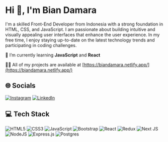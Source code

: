 # Hi 👋, I'm Bian Damara
I'm a skilled Front-End Developer from Indonesia with a strong foundation in HTML, CSS, and JavaScript. I am passionate about building intuitive and visually appealing user interfaces that enhance the user experience. In my free time, I enjoy staying up-to-date on the latest technology trends and participating in coding challenges. <br>
<!-- 🔭 I’m currently working on <br> -->
<!-- 👯 I’m looking to collaborate on <br> -->
<!-- 🤝 I’m looking for help with <br> -->
🌱 I’m currently learning **JavaScript** and **React** <br>
<!-- 💬 Ask me about <br> -->
<!-- ⚡ Fun fact <br> -->
👨‍💻 All of my projects are available at [https://biandamara.netlify.app/](https://biandamara.netlify.app/)

## 🌐 Socials
[![Instagram](https://img.shields.io/badge/Instagram-E4405F?style=for-the-badge&logo=instagram&logoColor=white)](https://instagram.com/biandamara) [![LinkedIn](https://img.shields.io/badge/LinkedIn-0077B5?style=for-the-badge&logo=linkedin&logoColor=white)](https://linkedin.com/in/biandamara) 

## 💻 Tech Stack
![HTML5](https://img.shields.io/badge/html5-%23E34F26.svg?style=for-the-badge&logo=html5&logoColor=white) ![CSS3](https://img.shields.io/badge/css3-%231572B6.svg?style=for-the-badge&logo=css3&logoColor=white) ![JavaScript](https://img.shields.io/badge/javascript-%23323330.svg?style=for-the-badge&logo=javascript&logoColor=%23F7DF1E) ![Bootstrap](https://img.shields.io/badge/bootstrap-%23563D7C.svg?style=for-the-badge&logo=bootstrap&logoColor=white) ![React](https://img.shields.io/badge/react-%2320232a.svg?style=for-the-badge&logo=react&logoColor=%2361DAFB) ![Redux](https://img.shields.io/badge/redux-%23593d88.svg?style=for-the-badge&logo=redux&logoColor=white) ![Next JS](https://img.shields.io/badge/Next-black?style=for-the-badge&logo=next.js&logoColor=white) ![NodeJS](https://img.shields.io/badge/node.js-6DA55F?style=for-the-badge&logo=node.js&logoColor=white) ![Express.js](https://img.shields.io/badge/express.js-%23404d59.svg?style=for-the-badge&logo=express&logoColor=%2361DAFB) ![Postgres](https://img.shields.io/badge/postgres-%23316192.svg?style=for-the-badge&logo=postgresql&logoColor=white)
